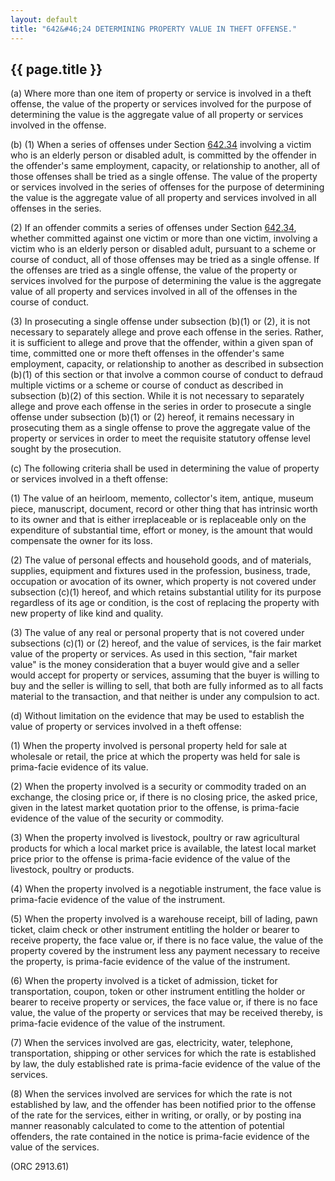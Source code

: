 ```yaml
---
layout: default
title: "642&#46;24 DETERMINING PROPERTY VALUE IN THEFT OFFENSE."
---
```


{{ page.title }}
----------------

(a) Where more than one item of property or service is involved in a theft offense, the value of the property or services involved for the purpose of determining the value is the aggregate value of all property or services involved in the offense.

(b) (1) When a series of offenses under Section [642.34](32691a38.html) involving a victim who is an elderly person or disabled adult, is committed by the offender in the offender's same employment, capacity, or relationship to another, all of those offenses shall be tried as a single offense. The value of the property or services involved in the series of offenses for the purpose of determining the value is the aggregate value of all property and services involved in all offenses in the series.

(2) If an offender commits a series of offenses under Section [642.34](32691a38.html), whether committed against one victim or more than one victim, involving a victim who is an elderly person or disabled adult, pursuant to a scheme or course of conduct, all of those offenses may be tried as a single offense. If the offenses are tried as a single offense, the value of the property or services involved for the purpose of determining the value is the aggregate value of all property and services involved in all of the offenses in the course of conduct.

(3) In prosecuting a single offense under subsection (b)(1) or (2), it is not necessary to separately allege and prove each offense in the series. Rather, it is sufficient to allege and prove that the offender, within a given span of time, committed one or more theft offenses in the offender's same employment, capacity, or relationship to another as described in subsection (b)(1) of this section or that involve a common course of conduct to defraud multiple victims or a scheme or course of conduct as described in subsection (b)(2) of this section. While it is not necessary to separately allege and prove each offense in the series in order to prosecute a single offense under subsection (b)(1) or (2) hereof, it remains necessary in prosecuting them as a single offense to prove the aggregate value of the property or services in order to meet the requisite statutory offense level sought by the prosecution.

(c) The following criteria shall be used in determining the value of property or services involved in a theft offense:

(1) The value of an heirloom, memento, collector's item, antique, museum piece, manuscript, document, record or other thing that has intrinsic worth to its owner and that is either irreplaceable or is replaceable only on the expenditure of substantial time, effort or money, is the amount that would compensate the owner for its loss.

(2) The value of personal effects and household goods, and of materials, supplies, equipment and fixtures used in the profession, business, trade, occupation or avocation of its owner, which property is not covered under subsection (c)(1) hereof, and which retains substantial utility for its purpose regardless of its age or condition, is the cost of replacing the property with new property of like kind and quality.

(3) The value of any real or personal property that is not covered under subsections (c)(1) or (2) hereof, and the value of services, is the fair market value of the property or services. As used in this section, &quot;fair market value&quot; is the money consideration that a buyer would give and a seller would accept for property or services, assuming that the buyer is willing to buy and the seller is willing to sell, that both are fully informed as to all facts material to the transaction, and that neither is under any compulsion to act.

(d) Without limitation on the evidence that may be used to establish the value of property or services involved in a theft offense:

(1) When the property involved is personal property held for sale at wholesale or retail, the price at which the property was held for sale is prima-facie evidence of its value.

(2) When the property involved is a security or commodity traded on an exchange, the closing price or, if there is no closing price, the asked price, given in the latest market quotation prior to the offense, is prima-facie evidence of the value of the security or commodity.

(3) When the property involved is livestock, poultry or raw agricultural products for which a local market price is available, the latest local market price prior to the offense is prima-facie evidence of the value of the livestock, poultry or products.

(4) When the property involved is a negotiable instrument, the face value is prima-facie evidence of the value of the instrument.

(5) When the property involved is a warehouse receipt, bill of lading, pawn ticket, claim check or other instrument entitling the holder or bearer to receive property, the face value or, if there is no face value, the value of the property covered by the instrument less any payment necessary to receive the property, is prima-facie evidence of the value of the instrument.

(6) When the property involved is a ticket of admission, ticket for transportation, coupon, token or other instrument entitling the holder or bearer to receive property or services, the face value or, if there is no face value, the value of the property or services that may be received thereby, is prima-facie evidence of the value of the instrument.

(7) When the services involved are gas, electricity, water, telephone, transportation, shipping or other services for which the rate is established by law, the duly established rate is prima-facie evidence of the value of the services.

(8) When the services involved are services for which the rate is not established by law, and the offender has been notified prior to the offense of the rate for the services, either in writing, or orally, or by posting ina manner reasonably calculated to come to the attention of potential offenders, the rate contained in the notice is prima-facie evidence of the value of the services.

  (ORC 2913.61)